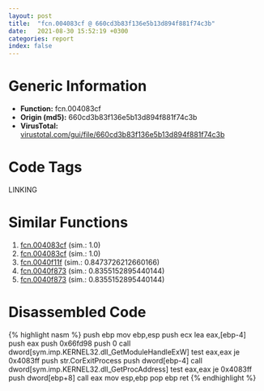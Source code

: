 ```yaml
---
layout: post
title:  "fcn.004083cf @ 660cd3b83f136e5b13d894f881f74c3b"
date:   2021-08-30 15:52:19 +0300
categories: report
index: false
---
```


# Generic Information
- **Function:** fcn.004083cf
- **Origin (md5):** 660cd3b83f136e5b13d894f881f74c3b
- **VirusTotal:** [virustotal.com/gui/file/660cd3b83f136e5b13d894f881f74c3b][virustotal_ref]

# Code Tags
<span class="tag" id="LINKING">LINKING</span>


# Similar Functions

1. [fcn.004083cf][similar_1_ref] (sim.: 1.0)
2. [fcn.004083cf][similar_2_ref] (sim.: 1.0)
3. [fcn.0040f11f][similar_3_ref] (sim.: 0.8473726212660166)
4. [fcn.0040f873][similar_4_ref] (sim.: 0.8355152895440144)
5. [fcn.0040f873][similar_5_ref] (sim.: 0.8355152895440144)


# Disassembled Code

{% highlight nasm %}
push ebp
mov ebp,esp
push ecx
lea eax,[ebp-4]
push eax
push 0x66fd98
push 0
call dword[sym.imp.KERNEL32.dll_GetModuleHandleExW]
test eax,eax
je 0x4083ff
push str.CorExitProcess
push dword[ebp-4]
call dword[sym.imp.KERNEL32.dll_GetProcAddress]
test eax,eax
je 0x4083ff
push dword[ebp+8]
call eax
mov esp,ebp
pop ebp
ret 
{% endhighlight %}


[similar_1_ref]: /report/fcn.004083cf@2e698ad2e4533da1e15505044f6a0124
[similar_2_ref]: /report/fcn.004083cf@05b2df012ca643e48165b13c69ab624a
[similar_3_ref]: /report/fcn.0040f11f@006c3cbc964ac1c01e2439af9d4b68ff
[similar_4_ref]: /report/fcn.0040f873@83187742f2b03106874f7ea694b40f29
[similar_5_ref]: /report/fcn.0040f873@05b6ec54a830a909b2f213a253e1de86
[virustotal_ref]: https://www.virustotal.com/gui/file/660cd3b83f136e5b13d894f881f74c3b